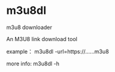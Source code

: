 # m3u8dl
m3u8 downloader

An M3U8 link download tool

example：
m3u8dl -url=https://......m3u8

more info: m3u8dl -h
